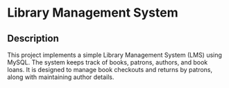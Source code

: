 # Library Management System

## Description

This project implements a simple Library Management System (LMS) using MySQL. The system keeps track of books, patrons, authors, and book loans. It is designed to manage book checkouts and returns by patrons, along with maintaining author details.
